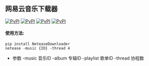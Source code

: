 ## 网易云音乐下载器
[![PyPI](https://img.shields.io/pypi/v/NeteaseDownloader.svg)](https://pypi.python.org/pypi/NeteaseDownloader/1.7)
[![PyPI](https://img.shields.io/pypi/dm/NeteaseDownloader.svg)](https://pypi.python.org/pypi/NeteaseDownloader/1.7)
[![PyPI](https://img.shields.io/pypi/l/NeteaseDownloader.svg)](https://pypi.python.org/pypi/NeteaseDownloader/1.7)
[![PyPI](https://img.shields.io/pypi/pyversions/NeteaseDownloader.svg)](https://pypi.python.org/pypi/NeteaseDownloader/1.7)
#### 使用方法:
```
pip install NeteaseDownloader
netease -music {ID} -thread 4
```
- 参数
-music 音乐ID
-album 专辑ID
-playlist 歌单ID
-thread 协程数

